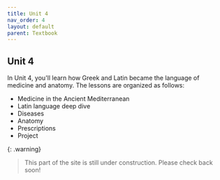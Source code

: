 ```yaml
---
title: Unit 4
nav_order: 4
layout: default
parent: Textbook
---
```


## Unit 4

In Unit 4, you'll learn how Greek and Latin became the language of medicine and anatomy. The lessons are organized as follows:

- Medicine in the Ancient Mediterranean
- Latin language deep dive
- Diseases
- Anatomy
- Prescriptions
- Project

{: .warning}
> This part of the site is still under construction. Please check back soon!
